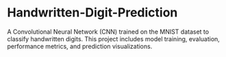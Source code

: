 # Handwritten-Digit-Prediction
A Convolutional Neural Network (CNN) trained on the MNIST dataset to classify handwritten digits. This project includes model training, evaluation, performance metrics, and prediction visualizations.
